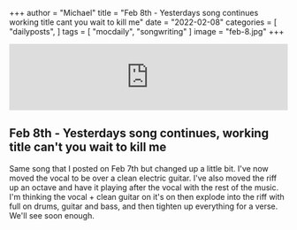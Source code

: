 +++
author = "Michael"
title = "Feb 8th - Yesterdays song continues working title cant you wait to kill me"
date = "2022-02-08"
categories = [
  "dailyposts",
]
tags = [
  "mocdaily",
  "songwriting"
]
image = "feb-8.jpg"
+++

<iframe style="border: 0; width: 100%; height: 120px;" src="https://bandcamp.com/EmbeddedPlayer/album=535037396/size=large/bgcol=ffffff/linkcol=0687f5/tracklist=false/artwork=small/track=1787762330/transparent=true/" seamless><a href="https://michaeloc.bandcamp.com/album/mocdaily-music-in-progress">#mocdaily - music in progress by Michael O&#39;Connell</a></iframe>

## Feb 8th - Yesterdays song continues, working title can't you wait to kill me 
Same song that I posted on Feb 7th but changed up a little bit. I've now moved the vocal to be over a clean electric guitar. I've also moved the riff up an octave and have it playing after the vocal with the rest of the music. I'm thinking the vocal + clean guitar on it's on then explode into the riff with full on drums, guitar and bass, and then tighten up everything for a verse. We'll see soon enough.
